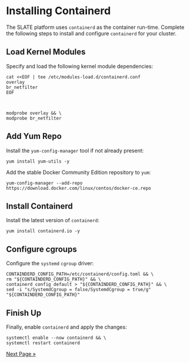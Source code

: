 Installing Containerd
=====================

The SLATE platform uses `containerd` as the container run-time. Complete the following steps to install and configure `containerd` for your cluster.

Load Kernel Modules
-------------------

Specify and load the following kernel module dependencies:



    cat <<EOF | tee /etc/modules-load.d/containerd.conf
    overlay
    br_netfilter
    EOF
    


    modprobe overlay && \
    modprobe br_netfilter
    

Add Yum Repo
------------

Install the `yum-config-manager` tool if not already present:


    yum install yum-utils -y
    

Add the stable Docker Community Edition repository to `yum`:


    yum-config-manager --add-repo https://download.docker.com/linux/centos/docker-ce.repo
    

Install Containerd
------------------

Install the latest version of `containerd`:


    yum install containerd.io -y
    

Configure cgroups
-----------------

Configure the `systemd` `cgroup` driver:


    CONTAINDERD_CONFIG_PATH=/etc/containerd/config.toml && \
    rm "${CONTAINDERD_CONFIG_PATH}" && \
    containerd config default > "${CONTAINDERD_CONFIG_PATH}" && \
    sed -i "s/SystemdCgroup = false/SystemdCgroup = true/g"  "${CONTAINDERD_CONFIG_PATH}"
    

Finish Up
---------

Finally, enable `containerd` and apply the changes:


    systemctl enable --now containerd && \
    systemctl restart containerd
    

[Next Page »](/docs/cluster/manual/kubernetes.html)
